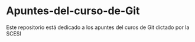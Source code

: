 # Apuntes-del-curso-de-Git
Este repositorio está dedicado a los apuntes del curos de Git dictado por la SCESI
